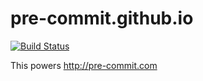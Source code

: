 pre-commit.github.io
====================

[![Build Status](https://travis-ci.org/pre-commit/pre-commit.github.io.svg?branch=real_master)](https://travis-ci.org/pre-commit/pre-commit.github.io)

This powers http://pre-commit.com
